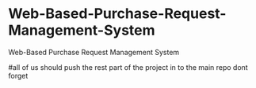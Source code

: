 # Web-Based-Purchase-Request-Management-System
Web-Based Purchase Request Management System 

#all of us should push the rest part of the project in to the main repo dont forget

